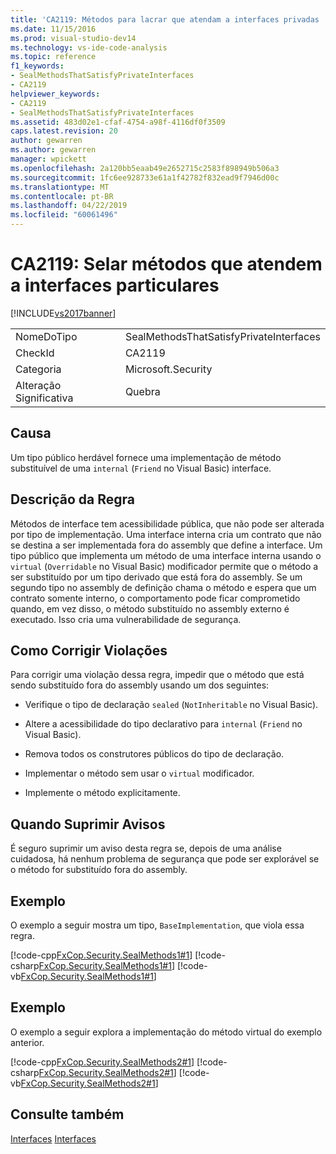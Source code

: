 ```yaml
---
title: 'CA2119: Métodos para lacrar que atendam a interfaces privadas | Microsoft Docs'
ms.date: 11/15/2016
ms.prod: visual-studio-dev14
ms.technology: vs-ide-code-analysis
ms.topic: reference
f1_keywords:
- SealMethodsThatSatisfyPrivateInterfaces
- CA2119
helpviewer_keywords:
- CA2119
- SealMethodsThatSatisfyPrivateInterfaces
ms.assetid: 483d02e1-cfaf-4754-a98f-4116df0f3509
caps.latest.revision: 20
author: gewarren
ms.author: gewarren
manager: wpickett
ms.openlocfilehash: 2a120bb5eaab49e2652715c2583f898949b506a3
ms.sourcegitcommit: 1fc6ee928733e61a1f42782f832ead9f7946d00c
ms.translationtype: MT
ms.contentlocale: pt-BR
ms.lasthandoff: 04/22/2019
ms.locfileid: "60061496"
---
```

# <a name="ca2119-seal-methods-that-satisfy-private-interfaces"></a>CA2119: Selar métodos que atendem a interfaces particulares
[!INCLUDE[vs2017banner](../includes/vs2017banner.md)]

|||
|-|-|
|NomeDoTipo|SealMethodsThatSatisfyPrivateInterfaces|
|CheckId|CA2119|
|Categoria|Microsoft.Security|
|Alteração Significativa|Quebra|

## <a name="cause"></a>Causa
 Um tipo público herdável fornece uma implementação de método substituível de uma `internal` (`Friend` no Visual Basic) interface.

## <a name="rule-description"></a>Descrição da Regra
 Métodos de interface tem acessibilidade pública, que não pode ser alterada por tipo de implementação. Uma interface interna cria um contrato que não se destina a ser implementada fora do assembly que define a interface. Um tipo público que implementa um método de uma interface interna usando o `virtual` (`Overridable` no Visual Basic) modificador permite que o método a ser substituído por um tipo derivado que está fora do assembly. Se um segundo tipo no assembly de definição chama o método e espera que um contrato somente interno, o comportamento pode ficar comprometido quando, em vez disso, o método substituído no assembly externo é executado. Isso cria uma vulnerabilidade de segurança.

## <a name="how-to-fix-violations"></a>Como Corrigir Violações
 Para corrigir uma violação dessa regra, impedir que o método que está sendo substituído fora do assembly usando um dos seguintes:

- Verifique o tipo de declaração `sealed` (`NotInheritable` no Visual Basic).

- Altere a acessibilidade do tipo declarativo para `internal` (`Friend` no Visual Basic).

- Remova todos os construtores públicos do tipo de declaração.

- Implementar o método sem usar o `virtual` modificador.

- Implemente o método explicitamente.

## <a name="when-to-suppress-warnings"></a>Quando Suprimir Avisos
 É seguro suprimir um aviso desta regra se, depois de uma análise cuidadosa, há nenhum problema de segurança que pode ser explorável se o método for substituído fora do assembly.

## <a name="example"></a>Exemplo
 O exemplo a seguir mostra um tipo, `BaseImplementation`, que viola essa regra.

 [!code-cpp[FxCop.Security.SealMethods1#1](../snippets/cpp/VS_Snippets_CodeAnalysis/FxCop.Security.SealMethods1/cpp/FxCop.Security.SealMethods1.cpp#1)]
 [!code-csharp[FxCop.Security.SealMethods1#1](../snippets/csharp/VS_Snippets_CodeAnalysis/FxCop.Security.SealMethods1/cs/FxCop.Security.SealMethods1.cs#1)]
 [!code-vb[FxCop.Security.SealMethods1#1](../snippets/visualbasic/VS_Snippets_CodeAnalysis/FxCop.Security.SealMethods1/vb/FxCop.Security.SealMethods1.vb#1)]

## <a name="example"></a>Exemplo
 O exemplo a seguir explora a implementação do método virtual do exemplo anterior.

 [!code-cpp[FxCop.Security.SealMethods2#1](../snippets/cpp/VS_Snippets_CodeAnalysis/FxCop.Security.SealMethods2/cpp/FxCop.Security.SealMethods2.cpp#1)]
 [!code-csharp[FxCop.Security.SealMethods2#1](../snippets/csharp/VS_Snippets_CodeAnalysis/FxCop.Security.SealMethods2/cs/FxCop.Security.SealMethods2.cs#1)]
 [!code-vb[FxCop.Security.SealMethods2#1](../snippets/visualbasic/VS_Snippets_CodeAnalysis/FxCop.Security.SealMethods2/vb/FxCop.Security.SealMethods2.vb#1)]

## <a name="see-also"></a>Consulte também
 [Interfaces](http://msdn.microsoft.com/library/2feda177-ce11-432d-81b4-d50f5f35fd37) [Interfaces](http://msdn.microsoft.com/library/61b06674-12c9-430b-be68-cc67ecee1f5b)
